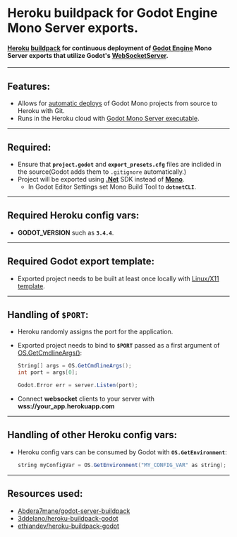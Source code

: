 # **Heroku buildpack for Godot Engine Mono Server exports.**


#### [Heroku](https://heroku.com) [buildpack](https://devcenter.heroku.com/articles/buildpacks) for continuous deployment of [Godot Engine](https://godotengine.org) Mono Server exports that utilize Godot's [WebSocketServer](https://docs.godotengine.org/en/stable/classes/class_websocketserver.html#class-websocketserver).
---
## **Features:**
- Allows for [automatic deploys](https://devcenter.heroku.com/articles/github-integration#automatic-deploys) of Godot Mono projects from source to Heroku with Git.
- Runs in the Heroku cloud with [Godot Mono Server executable](https://godotengine.org/download/server).
---
## **Required:**
- Ensure that **`project.godot`** and **`export_presets.cfg`** files are inclided in the source(Godot adds them to `.gitignore` automatically.)
- Project will be exported using [**.Net**](https://dotnet.microsoft.com/en-us/) SDK instead of [**Mono**](https://www.mono-project.com/).
    - In Godot Editor Settings set Mono Build Tool to **`dotnetCLI`**.
---
## **Required Heroku config vars:**
- **GODOT_VERSION** such as **`3.4.4`**.
---
## **Required Godot export template:**
- Exported project needs to be built at least once locally with [Linux/X11 template](https://docs.godotengine.org/en/stable/tutorials/export/exporting_for_linux.html?highlight=export%20template).
---
## **Handling of `$PORT`:**
- Heroku randomly assigns the port for the application.
- Exported project needs to bind to **`$PORT`** passed as a first argument of [OS.GetCmdlineArgs()](https://docs.godotengine.org/en/stable/classes/class_os.html?highlight=OS#class-os-method-get-cmdline-args):

    ~~~scala
    String[] args = OS.GetCmdlineArgs();
    int port = args[0];

    Godot.Error err = server.Listen(port);
    ~~~
- Connect **websocket** clients to your server with **wss://your_app.herokuapp.com**
---
## **Handling of other Heroku config vars:**
- Heroku config vars can be consumed by Godot with **`OS.GetEnvironment`**:
    ~~~scala
    string myConfigVar = OS.GetEnvironment("MY_CONFIG_VAR" as string);
    ~~~
---
## **Resources used:**
- [Abdera7mane/godot-server-buildpack](https://github.com/Abdera7mane/godot-server-buildpack)
- [3ddelano/heroku-buildpack-godot](https://github.com/3ddelano/heroku-buildpack-godot)
- [ethiandev/heroku-buildpack-godot](https://github.com/lethiandev/heroku-buildpack-godot)


